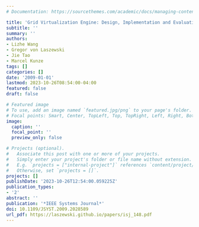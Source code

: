 ```yaml
---
# Documentation: https://sourcethemes.com/academic/docs/managing-content/

title: 'Grid Virtualization Engine: Design, Implementation and Evaluation'
subtitle: ''
summary: ''
authors:
- Lizhe Wang
- Gregor von Laszewski
- Jie Tao
- Marcel Kunze
tags: []
categories: []
date: '2009-01-01'
lastmod: 2023-10-26T08:54:00-04:00
featured: false
draft: false

# Featured image
# To use, add an image named `featured.jpg/png` to your page's folder.
# Focal points: Smart, Center, TopLeft, Top, TopRight, Left, Right, BottomLeft, Bottom, BottomRight.
image:
  caption: ''
  focal_point: ''
  preview_only: false

# Projects (optional).
#   Associate this post with one or more of your projects.
#   Simply enter your project's folder or file name without extension.
#   E.g. `projects = ["internal-project"]` references `content/project/deep-learning/index.md`.
#   Otherwise, set `projects = []`.
projects: []
publishDate: '2023-10-26T12:54:00.059225Z'
publication_types:
- '2'
abstract: ''
publication: '*IEEE Systems Journal*'
doi: 10.1109/JSYST.2009.2028589
url_pdf: https://laszewski.github.io/papers/isj_148.pdf
---
```

